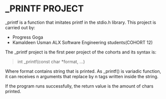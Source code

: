 # _PRINTF PROJECT

_printf is a function that imitates printf in the stdio.h library. This project is carried out by:
- Progress Goga
- Kamaldeen Usman
ALX Software Engineering students(COHORT 12)

The _printf project is the first peer project of the cohorts and its syntax is:
> int _printf(const char *format, ...)

Where format contains string that is printed. As _printf() is variadic function, it can receives n arguments that replace by n tags written inside the string.

If the program runs successfully, the return value is the amount of chars printed.
